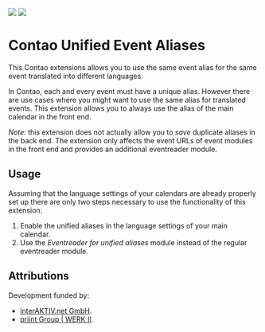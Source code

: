 [![](https://img.shields.io/packagist/v/inspiredminds/contao-unified-event-aliases.svg)](https://packagist.org/packages/inspiredminds/contao-unified-event-aliases)
[![](https://img.shields.io/packagist/dt/inspiredminds/contao-unified-event-aliases.svg)](https://packagist.org/packages/inspiredminds/contao-unified-event-aliases)

Contao Unified Event Aliases
===========================

This Contao extensions allows you to use the same event alias for the same event translated into different languages.

In Contao, each and every event must have a unique alias. However there are use cases where you might want to use the same alias for translated events. This extension allows you to always use the alias of the main calendar in the front end.

_Note:_ this extension does not actually allow you to _save_ duplicate aliases in the back end. The extension only affects the event URLs of event modules in the front end and provides an additional eventreader module.

## Usage

Assuming that the language settings of your calendars are already properly set up there are only two steps necessary to use the functionality of this extension:

1. Enable the unified aliases in the language settings of your main calendar.
2. Use the _Eventreader for unified aliases_ module instead of the regular eventreader module.

## Attributions

Development funded by:

* [interAKTIV.net GmbH](https://www.interaktiv.net/).
* [priint Group | WERK II](https://www.priint.com/).
